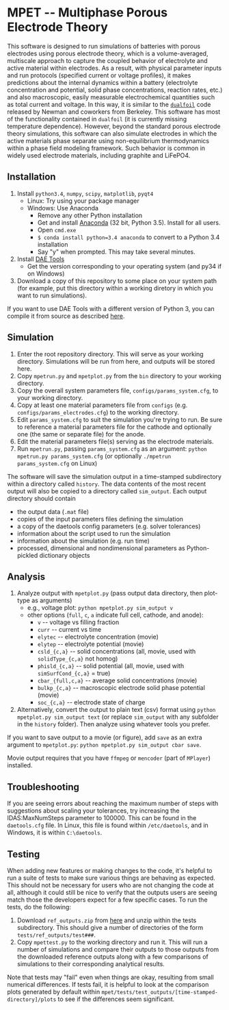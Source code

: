 # MPET -- Multiphase Porous Electrode Theory

This software is designed to run simulations of batteries with porous electrodes using porous
electrode theory, which is a volume-averaged, multiscale approach to capture the coupled behavior
of electrolyte and active material within electrodes. As a result, with physical parameter inputs
and run protocols (specified current or voltage profiles), it makes predictions about the internal
dynamics within a battery (electrolyte concentration and potential, solid phase concentrations,
reaction rates, etc.) and also macroscopic, easily measurable electrochemical quantities such as
total current and voltage. In this way, it is similar to the
[`dualfoil`](http://www.cchem.berkeley.edu/jsngrp/fortran.html) code released by Newman and
coworkers from Berkeley. This software has most of the functionality contained in `dualfoil` (it is
currently missing temperature dependence). However, beyond the standard porous electrode theory
simulations, this software can also simulate electrodes in which the active materials phase
separate using non-equilibrium thermodynamics within a phase field modeling framework. Such
behavior is common in widely used electrode materials, including graphite and LiFePO4.

## Installation

1.  Install `python3.4`, `numpy`, `scipy`, `matplotlib`, `pyqt4`
    - Linux: Try using your package manager
    - Windows: Use Anaconda
        - Remove any other Python installation
        - Get and install [Anaconda](https://www.continuum.io/downloads) (32 bit, Python 3.5).
          Install for all users.
        - Open `cmd.exe`
        - `$ conda install python=3.4 anaconda` to convert to a Python 3.4 installation
        - Say "y" when prompted. This may take several minutes.
2.  Install [DAE Tools](https://sourceforge.net/projects/daetools/files/1.4.0)
    - Get the version corresponding to your operating system (and py34 if on Windows)
3.  Download a copy of this repository to some place on your system path (for example, put this
    directory within a working diretory in which you want to run simulations).

If you want to use DAE Tools with a different version of Python 3, you can compile it from source
as described [here](http://daetools.com/docs/getting_daetools.html).

## Simulation

1.  Enter the root repository directory. This will serve as your working directory. Simulations
    will be run from here, and outputs will be stored here.
2.  Copy `mpetrun.py` and `mpetplot.py` from the `bin` directory to your working directory.
3.  Copy the overall system parameters file,
    `configs/params_system.cfg`, to your working directory.
3.  Copy at least one material parameters file from `configs`
    (e.g. `configs/params_electrodes.cfg`) to the working directory.
4.  Edit `params_system.cfg` to suit the simulation you're trying to run. Be
    sure to reference a material parameters file for the cathode and
    optionally one (the same or separate file) for the anode.
5.  Edit the material parameters file(s) serving as the electrode
    materials.
6.  Run `mpetrun.py`, passing `params_system.cfg` as an argument:
    `python mpetrun.py params_system.cfg`
    (or optionally `./mpetrun params_system.cfg` on Linux)

The software will save the simulation output in a time-stamped subdirectory within a directory
called `history`. The data contents of the most recent output will also be copied to a directory
called `sim_output`. Each output directory should contain
- the output data (`.mat` file)
- copies of the input parameters files defining the simulation
- a copy of the daetools config parameters (e.g. solver tolerances)
- information about the script used to run the simulation
- information about the simulation (e.g. run time)
- processed, dimensional and nondimensional parameters as
  Python-pickled dictionary objects

## Analysis

1.  Analyze output with `mpetplot.py` (pass output data directory, then
    plot-type as arguments)
    - e.g., voltage plot: `python mpetplot.py sim_output v`
    - other options (`full`, `c`, `a` indicate full cell, cathode, and anode):
      - `v` -- voltage vs filling fraction
      - `curr` -- current vs time
      - `elytec` -- electrolyte concentration (movie)
      - `elytep` -- electrolyte potential (movie)
      - `csld_{c,a}` -- solid concentrations (all, movie, used with `solidType_{c,a}` not homog)
      - `phisld_{c,a}` -- solid potential (all, movie, used with `simSurfCond_{c,a}` = true)
      - `cbar_{full,c,a}` -- average solid concentrations (movie)
      - `bulkp_{c,a}` -- macroscopic electrode solid phase potential (movie)
      - `soc_{c,a}` -- electrode state of charge
2.  Alternatively, convert the output to plain text (csv) format using
    `python mpetplot.py sim_output text` (or replace `sim_output` with
    any subfolder in the `history` folder). Then analyze using whatever
    tools you prefer.

If you want to save output to a movie (or figure), add `save` as an extra
argument to `mpetplot.py`: `python mpetplot.py sim_output cbar save`.

Movie output requires that you have `ffmpeg` or `mencoder` (part of
`MPlayer`) installed.

## Troubleshooting
If you are seeing errors about reaching the maximum number of steps with suggestions about
scaling your tolerances, try increasing the IDAS:MaxNumSteps parameter to 100000. This can be
found in the `daetools.cfg` file. In Linux, this file is found within `/etc/daetools`, and in
Windows, it is within `C:\daetools`.

## Testing

When adding new features or making changes to the code, it's helpful
to run a suite of tests to make sure various things are behaving as
expected. This should not be necessary for users who are not changing
the code at all, although it could still be nice to verify that the
outputs users are seeing match those the developers expect for a few
specific cases. To run the tests, do the following:

1. Download `ref_outputs.zip` from
   [here](http://mit.edu/smithrb/www/ref_outputs.zip) and unzip within
   the tests subdirectory. This should give a number of
   directories of the form `tests/ref_outputs/test###`.
2. Copy `mpettest.py` to the working directory and run it. This will
   run a number of simulations and compare their outputs to those
   outputs from the downloaded reference outputs along with a few
   comparisons of simulations to their corresponding analytical
   results.

Note that tests may "fail" even when things are okay, resulting from small numerical differences.
If tests fail, it is helpful to look at the comparison plots generated by default within
`mpet/tests/test_outputs/[time-stamped-directory]/plots` to see if the differences seem
significant.
